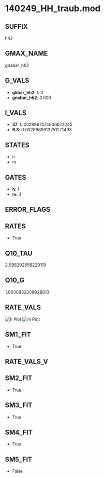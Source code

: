 # 140249_HH_traub.mod

## SUFFIX

hh2

## GMAX_NAME

gnabar_hh2

## G_VALS

- **gkbar_hh2**: 0.0
- **gnabar_hh2**: 0.003

## I_VALS

- **37**: 0.0029997574636872245
- **6.3**: 0.0029989913751271493

## STATES

- h
- m

## GATES

- **h**: 1
- **m**: 3

## ERROR_FLAGS


## RATES

- True

## Q10_TAU

2.998292656229119

## Q10_G

1.0000832008928813

## RATE_VALS

![h Plot](/Users/pbozelos/Dropbox/icg-Chai-Panos/supermodels/output_markdown_files/Na/140249_HH_traub.mod/images/h.png)
![m Plot](/Users/pbozelos/Dropbox/icg-Chai-Panos/supermodels/output_markdown_files/Na/140249_HH_traub.mod/images/m.png)

## SM1_FIT

- True

## RATE_VALS_V

## SM2_FIT

- True

## SM3_FIT

- True

## SM4_FIT

- True

## SM5_FIT

- False

